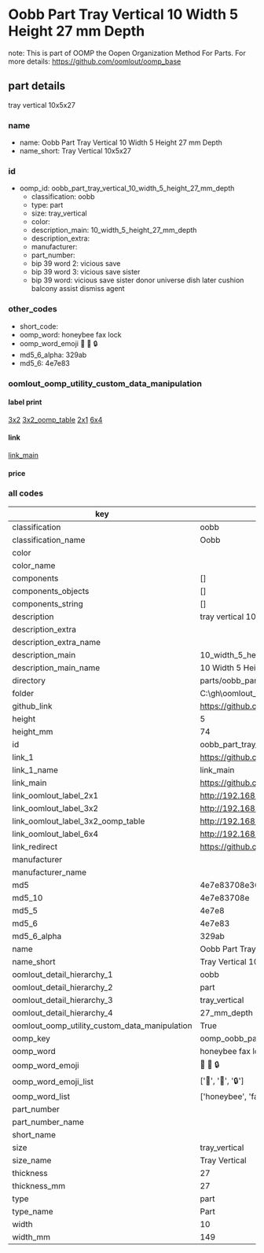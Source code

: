 # Oobb Part Tray Vertical 10 Width 5 Height 27 mm Depth  

note: This is part of OOMP the Oopen Organization Method For Parts. For more details: https://github.com/oomlout/oomp_base

##  part details
  



tray vertical 10x5x27



### name
* name: Oobb Part Tray Vertical 10 Width 5 Height 27 mm Depth
* name_short: Tray Vertical 10x5x27 
### id
* oomp_id: oobb_part_tray_vertical_10_width_5_height_27_mm_depth
  * classification: oobb
  * type: part
  * size: tray_vertical
  * color: 
  * description_main: 10_width_5_height_27_mm_depth
  * description_extra: 
  * manufacturer: 
  * part_number: 
  * bip 39 word 2: vicious save
  * bip 39 word 3: vicious save sister
  * bip 39 word: vicious save sister donor universe dish later cushion balcony assist dismiss agent

### other_codes
* short_code: 
* oomp_word: honeybee fax lock
* oomp_word_emoji :honeybee: :fax: :lock:
* md5_6_alpha: 329ab
* md5_6: 4e7e83






### oomlout_oomp_utility_custom_data_manipulation
#### label print
[3x2](http://192.168.1.245:1112/?label=oomp%20329ab)
[3x2_oomp_table](http://192.168.1.108:1112/?label=oomp%20329ab)
[2x1](http://192.168.1.242:1112/?label=oomp%20329ab)
[6x4](http://192.168.1.55:1112/?label=oomp%20329ab)    

#### link

[link_main](https://github.com/oomlout/oomlout_oobb_version_4_generated_parts/tree/main/navigation_oomp/oobb/part/tray_vertical/10_width_5_height_27_mm_depth/part)                              

#### price







### all codes 
| key | value |  
| --- | --- |  
| classification | oobb |  
| classification_name | Oobb |  
| color |  |  
| color_name |  |  
| components | [] |  
| components_objects | [] |  
| components_string | [] |  
| description | tray vertical 10x5x27 |  
| description_extra |  |  
| description_extra_name |  |  
| description_main | 10_width_5_height_27_mm_depth |  
| description_main_name | 10 Width 5 Height 27 mm Depth |  
| directory | parts/oobb_part_tray_vertical_10_width_5_height_27_mm_depth |  
| folder | C:\gh\oomlout_oobb_version_4_generated_parts\parts\oobb_part_tray_vertical_10_width_5_height_27_mm_depth |  
| github_link | https://github.com/oomlout/oomlout_oomp_part_src/tree/main/parts/oobb_part_tray_vertical_10_width_5_height_27_mm_depth |  
| height | 5 |  
| height_mm | 74 |  
| id | oobb_part_tray_vertical_10_width_5_height_27_mm_depth |  
| link_1 | https://github.com/oomlout/oomlout_oobb_version_4_generated_parts/tree/main/navigation_oomp/oobb/part/tray_vertical/10_width_5_height_27_mm_depth/part |  
| link_1_name | link_main |  
| link_main | https://github.com/oomlout/oomlout_oobb_version_4_generated_parts/tree/main/navigation_oomp/oobb/part/tray_vertical/10_width_5_height_27_mm_depth/part |  
| link_oomlout_label_2x1 | http://192.168.1.242:1112/?label=oomp%20329ab |  
| link_oomlout_label_3x2 | http://192.168.1.245:1112/?label=oomp%20329ab |  
| link_oomlout_label_3x2_oomp_table | http://192.168.1.108:1112/?label=oomp%20329ab |  
| link_oomlout_label_6x4 | http://192.168.1.55:1112/?label=oomp%20329ab |  
| link_redirect | https://github.com/oomlout/oomlout_oobb_version_4_generated_parts/tree/main/parts/oobb_tray_vertical_10_05_27 |  
| manufacturer |  |  
| manufacturer_name |  |  
| md5 | 4e7e83708e366fa8fcf6e415932ff79c |  
| md5_10 | 4e7e83708e |  
| md5_5 | 4e7e8 |  
| md5_6 | 4e7e83 |  
| md5_6_alpha | 329ab |  
| name | Oobb Part Tray Vertical 10 Width 5 Height 27 mm Depth |  
| name_short | Tray Vertical 10x5x27  |  
| oomlout_detail_hierarchy_1 | oobb |  
| oomlout_detail_hierarchy_2 | part |  
| oomlout_detail_hierarchy_3 | tray_vertical |  
| oomlout_detail_hierarchy_4 | 27_mm_depth |  
| oomlout_oomp_utility_custom_data_manipulation | True |  
| oomp_key | oomp_oobb_part_tray_vertical_10_width_5_height_27_mm_depth |  
| oomp_word | honeybee fax lock |  
| oomp_word_emoji | :honeybee: :fax: :lock: |  
| oomp_word_emoji_list | [':honeybee:', ':fax:', ':lock:'] |  
| oomp_word_list | ['honeybee', 'fax', 'lock'] |  
| part_number |  |  
| part_number_name |  |  
| short_name |  |  
| size | tray_vertical |  
| size_name | Tray Vertical |  
| thickness | 27 |  
| thickness_mm | 27 |  
| type | part |  
| type_name | Part |  
| width | 10 |  
| width_mm | 149 |  
